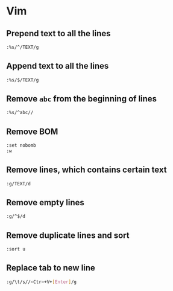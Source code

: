 # Vim
## Prepend text to all the lines
```sh
:%s/^/TEXT/g
```

## Append text to all the lines
```sh
:%s/$/TEXT/g
```

## Remove `abc` from the beginning of lines
```sh
:%s/^abc//
```

## Remove BOM
```sh
:set nobomb
:w 
```

## Remove lines, which contains certain text
```sh
:g/TEXT/d
```

## Remove empty lines
```sh
:g/^$/d
```

## Remove duplicate lines and sort
```sh
:sort u
```

## Replace tab to new line
```sh
:g/\t/s//<Ctr>+V+[Enter]/g
```
